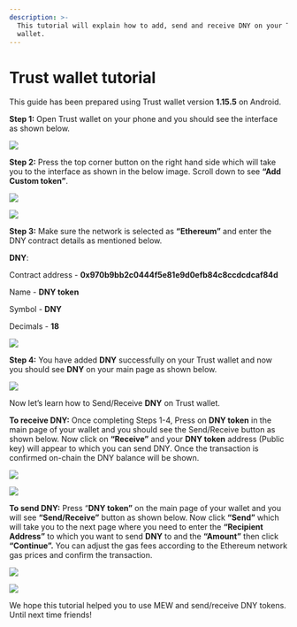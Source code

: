 ```yaml
---
description: >-
  This tutorial will explain how to add, send and receive DNY on your Trust
  wallet.
---
```


# Trust wallet tutorial

This guide has been prepared using Trust wallet version **1.15.5** on Android. 

**Step 1:** Open Trust wallet on your phone and you should see the interface as shown below. 

![](../.gitbook/assets/0.jpeg)

**Step 2:** Press the top corner button on the right hand side which will take you to the interface as shown in the below image. Scroll down to see **“Add Custom token”**.

![](../.gitbook/assets/2-1.jpg)

![](../.gitbook/assets/2-2.jpg)

**Step 3:** Make sure the network is selected as **“Ethereum”** and enter the DNY contract details as mentioned below.

**DNY**:

Contract address - **0x970b9bb2c0444f5e81e9d0efb84c8ccdcdcaf84d**

Name - **DNY token**

Symbol - **DNY**

Decimals - **18**

![](../.gitbook/assets/3%20%281%29.jpeg)

**Step 4:** You have added **DNY** successfully on your Trust wallet and now you should see **DNY** on your main page as shown below.

![](../.gitbook/assets/4-1.jpg)

Now let’s learn how to Send/Receive **DNY** on Trust wallet.

**To receive DNY:** Once completing Steps 1-4, Press on **DNY token** in the main page of your wallet and you should see the Send/Receive button as shown below. Now click on **“Receive”** and your **DNY token** address \(Public key\) will appear to which you can send DNY. Once the transaction is confirmed on-chain the DNY balance will be shown.

![](../.gitbook/assets/5-1.jpg)

![](../.gitbook/assets/5-2.jpg)

**To send DNY:** Press “**DNY token”** on the main page of your wallet and you will see **“Send/Receive”** button as shown below. Now click **“Send”** which will take you to the next page where you need to enter the **“Recipient Address”** to which you want to send **DNY** to and the **“Amount”** then click **“Continue”.** You can adjust the gas fees according to the Ethereum network gas prices and confirm the transaction.

![](../.gitbook/assets/6-1.jpg)

![](../.gitbook/assets/6-2.jpg)

We hope this tutorial helped you to use MEW and send/receive DNY tokens. Until next time friends!

